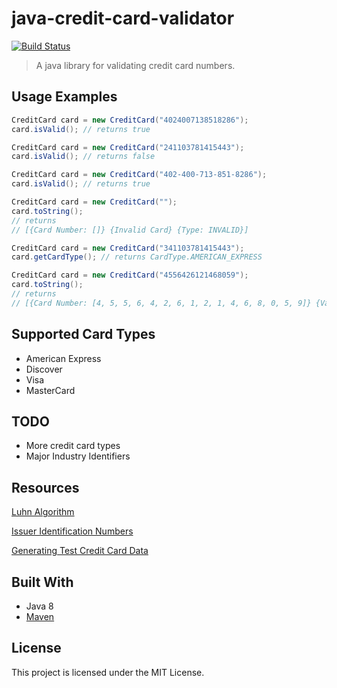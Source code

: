 # java-credit-card-validator
[![Build Status](https://travis-ci.org/iqbal-singh/java-credit-card-validator.svg?branch=master)](https://travis-ci.org/iqbal-singh/java-credit-card-validator)
> A java library for validating credit card numbers.


## Usage Examples

```java
CreditCard card = new CreditCard("4024007138518286");
card.isValid(); // returns true

CreditCard card = new CreditCard("241103781415443");
card.isValid(); // returns false

CreditCard card = new CreditCard("402-400-713-851-8286");
card.isValid(); // returns true

CreditCard card = new CreditCard("");
card.toString(); 
// returns 
// [{Card Number: []} {Invalid Card} {Type: INVALID}]

CreditCard card = new CreditCard("341103781415443");
card.getCardType(); // returns CardType.AMERICAN_EXPRESS

CreditCard card = new CreditCard("4556426121468059");
card.toString();
// returns 
// [{Card Number: [4, 5, 5, 6, 4, 2, 6, 1, 2, 1, 4, 6, 8, 0, 5, 9]} {Valid Card} {Type: VISA}]
```


## Supported Card Types

-  American Express
-  Discover
-  Visa
-  MasterCard

## TODO
- More credit card types
- Major Industry Identifiers

## Resources
[Luhn Algorithm](https://en.wikipedia.org/wiki/Luhn_algorithm)

[Issuer Identification Numbers](https://en.wikipedia.org/wiki/Payment_card_number#Issuer_identification_number_(IIN))

[Generating Test Credit Card Data](http://www.getcreditcardnumbers.com/)

## Built With
- Java 8
- [Maven](https://maven.apache.org/)


## License
This project is licensed under the MIT License.
